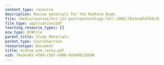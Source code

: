 ```yaml
---
content_type: resource
description: Review materials for the Midterm Exam.
file: /media/courses/hst-121-gastroenterology-fall-2005/78a3ea654784c5bfe9806d3488c53b06_midtem_exm_reviw.pdf
file_type: application/pdf
learning_resource_types: []
ocw_type: OCWFile
parent_title: Study Materials
parent_type: CourseSection
resourcetype: Document
title: midtem_exm_reviw.pdf
uid: 78a3ea65-4784-c5bf-e980-6d3488c53b06
---
```

